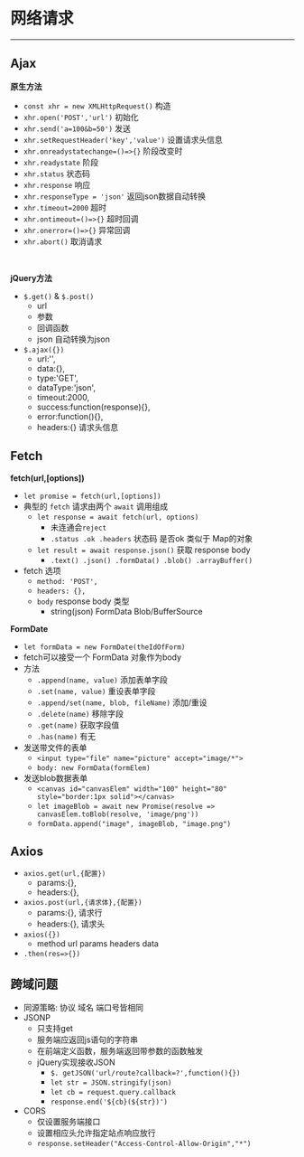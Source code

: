 # 网络请求

---

## Ajax

**原生方法**

- `const xhr = new XMLHttpRequest()` 构造
- `xhr.open('POST','url')` 初始化
- `xhr.send('a=100&b=50')` 发送
- `xhr.setRequestHeader('key','value')` 设置请求头信息
- `xhr.onreadystatechange=()=>{}` 阶段改变时
- `xhr.readystate` 阶段
- `xhr.status` 状态码
- `xhr.response` 响应
- `xhr.responseType = 'json'` 返回json数据自动转换
- `xhr.timeout=2000` 超时
- `xhr.ontimeout=()=>{}` 超时回调
- `xhr.onerror=()=>{}` 异常回调
- `xhr.abort()` 取消请求

<br>

**jQuery方法**

- `$.get()` & `$.post()`
  - url
  - 参数
  - 回调函数
  - json 自动转换为json
- `$.ajax({})`
  - url:'',
  - data:{},
  - type:'GET',
  - dataType:'json',
  - timeout:2000,
  - success:function(response){},
  - error:function(){},
  - headers:{} 请求头信息


## Fetch

**fetch(url,[options])**

- `let promise = fetch(url,[options])` 
- 典型的 `fetch` 请求由两个 `await` 调用组成
  - `let response = await fetch(url, options)`
    - 未连通会`reject`
    - `.status .ok .headers` 状态码 是否ok 类似于 Map的对象
  - `let result = await response.json()` 获取 response body
    - `.text() .json() .formData() .blob() .arrayBuffer()`
- fetch 选项
  - `method: 'POST',`
  - `headers: {},`
  - `body` response body 类型 
    - string(json) FormData Blob/BufferSource



**FormDate**

- `let formData = new FormDate(theIdOfForm)`
- fetch可以接受一个 FormData 对象作为body
- 方法
  - `.append(name, value)` 添加表单字段
  - `.set(name, value)` 重设表单字段
  - `.append/set(name, blob, fileName)` 添加/重设
  - `.delete(name)` 移除字段
  - `.get(name)` 获取字段值
  - `.has(name)` 有无
- 发送带文件的表单
  - `<input type="file" name="picture" accept="image/*">`
  - `body: new FormData(formElem)`
- 发送blob数据表单
  - `<canvas id="canvasElem" width="100" height="80" style="border:1px solid"></canvas>`
  - `let imageBlob = await new Promise(resolve => canvasElem.toBlob(resolve, 'image/png'))`
  - `formData.append("image", imageBlob, "image.png")`


## Axios

- `axios.get(url,{配置})`
  - params:{},
  - headers:{},
- `axios.post(url,{请求体},{配置})`
  - params:{}, 请求行
  - headers:{}, 请求头
- `axios({})`
  - method url params headers data
- `.then(res=>{})`

## 跨域问题

- 同源策略: 协议 域名 端口号皆相同
- JSONP
  - 只支持get
  - 服务端应返回js语句的字符串
  - 在前端定义函数，服务端返回带参数的函数触发
  - jQuery实现接收JSON
    - `$. getJSON('url/route?callback=?',function(){})`
    - `let str = JSON.stringify(json)`
    - `let cb = request.query.callback`
    - `response.end('${cb}(${str})')`
- CORS
  - 仅设置服务端接口
  - 设置相应头允许指定站点响应放行
  - `response.setHeader("Access-Control-Allow-Origin","*")`

